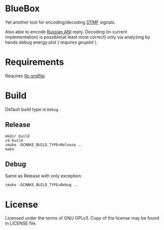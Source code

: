 # BlueBox
Yet another tool for encoding/decoding [DTMF][wiki-dtmf] signals.

Also able to encode [Russian ANI][rus-ani-lnk] reply. Decoding (in current implementation)
is possible(at least most correct) only via analyzing by hands
debug energy plot ( *requires gnuplot* ).

# Requirements
Requires [lib-sndfile][libsndfile-lnk]

# Build

Default build type is `Debug`.

## Release

    mkdir build
    cd build
    cmake -DCMAKE_BUILD_TYPE=Release ..
    make

## Debug
Same as Release with only exception:

    cmake -DCMAKE_BUILD_TYPE=Debug ..

# License 
Licensed under the terms of GNU GPLv3. Copy of the license may be found
in LICENSE file.

[wiki-dtmf]: http://en.wikipedia.org/wiki/Dtmf
[libsndfile-lnk]: http://www.mega-nerd.com/libsndfile/
[rus-ani-lnk]: http://ru.wikipedia.org/wiki/%D0%90%D0%9E%D0%9D
